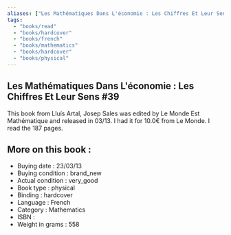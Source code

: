 ```yaml
---
aliases: ["Les Mathématiques Dans L'économie : Les Chiffres Et Leur Sens #39"] 
tags: 
  - "books/read" 
  - "books/hardcover" 
  - "books/french"
  - "books/mathematics"
  - "books/hardcover"
  - "books/physical"
---
```



## Les Mathématiques Dans L'économie : Les Chiffres Et Leur Sens #39
This book from Lluís Artal, Josep Sales was edited by Le Monde Est Mathématique and released in 03/13. I had it for 10.0€ from Le Monde. I read the 187 pages.

## More on this book :
- Buying date : 23/03/13
- Buying condition : brand_new
- Actual condition : very_good
- Book type : physical
- Binding : hardcover
- Language : French
- Category : Mathematics
- ISBN : 
- Weight in grams : 558
